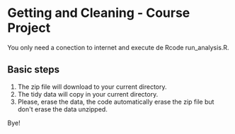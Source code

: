 # Getting and Cleaning - Course Project

You only need a conection to internet and execute de Rcode run_analysis.R.

## Basic steps
1. The zip file will download to your current directory.
2. The tidy data will copy in your current directory.
3. Please, erase the data, the code automatically erase the zip file but don't erase the data unzipped.

Bye!
